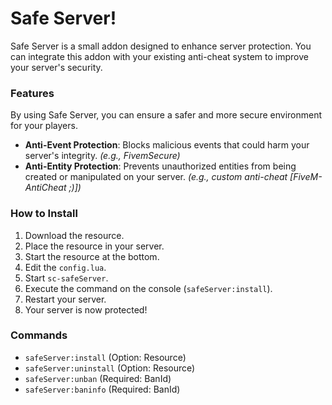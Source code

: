 # Safe Server!
Safe Server is a small addon designed to enhance server protection. You can integrate this addon with your existing anti-cheat system to improve your server's security.

### Features
By using Safe Server, you can ensure a safer and more secure environment for your players.
- **Anti-Event Protection**: Blocks malicious events that could harm your server's integrity. _(e.g., FivemSecure)_
- **Anti-Entity Protection**: Prevents unauthorized entities from being created or manipulated on your server. _(e.g., custom anti-cheat [FiveM-AntiCheat ;)])_

### How to Install
1. Download the resource.
2. Place the resource in your server.
3. Start the resource at the bottom.
4. Edit the `config.lua`.
5. Start `sc-safeServer`.
6. Execute the command on the console (`safeServer:install`).
7. Restart your server.
8. Your server is now protected!

### Commands
- `safeServer:install` (Option: Resource)
- `safeServer:uninstall` (Option: Resource)
- `safeServer:unban` (Required: BanId)
- `safeServer:baninfo` (Required: BanId)